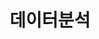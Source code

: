 ---
layout: home
title: "데이터분석"
description: "정리와 기록 - 데이터분석"
permalink: "/데이터분석"
pagination: 
  enabled: true
  category: "데이터분석"
  permalink: /:num/
---